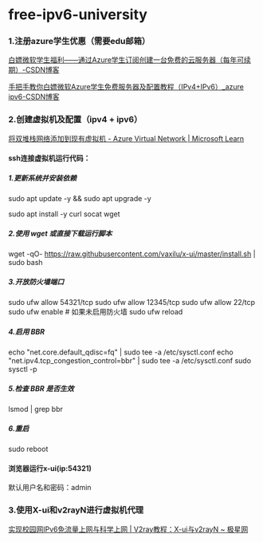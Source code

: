 # free-ipv6-university

### 1.注册azure学生优惠（需要edu邮箱）

[白嫖微软学生福利——通过Azure学生订阅创建一台免费的云服务器（每年可续期）-CSDN博客](https://blog.csdn.net/2301_79518550/article/details/147282995)

[手把手教你白嫖微软Azure学生免费服务器及配置教程（IPv4+IPv6）_azure ipv6-CSDN博客](https://blog.csdn.net/qq_33177599/article/details/132333921)

### 2.创建虚拟机及配置（ipv4 + ipv6）



[将双堆栈网络添加到现有虚拟机 - Azure Virtual Network | Microsoft Learn](https://learn.microsoft.com/zh-cn/azure/virtual-network/ip-services/add-dual-stack-ipv6-vm-portal?tabs=azureportal)

#### ssh连接虚拟机运行代码：

##### 1.更新系统并安装依赖
sudo apt update -y && sudo apt upgrade -y

sudo apt install -y curl socat wget

##### 2.使用 wget 或直接下载运行脚本
wget -qO- https://raw.githubusercontent.com/vaxilu/x-ui/master/install.sh | sudo bash

##### 3.开放防火墙端口
sudo ufw allow 54321/tcp
sudo ufw allow 12345/tcp
sudo ufw allow 22/tcp
sudo ufw enable  # 如果未启用防火墙
sudo ufw reload

##### 4.启用 BBR
echo "net.core.default_qdisc=fq" | sudo tee -a /etc/sysctl.conf
echo "net.ipv4.tcp_congestion_control=bbr" | sudo tee -a /etc/sysctl.conf
sudo sysctl -p

##### 5.检查 BBR 是否生效
lsmod | grep bbr

##### 6.重启
sudo reboot

#### 浏览器运行x-ui(ip:54321)

默认用户名和密码：admin



### 3.使用X-ui和v2rayN进行虚拟机代理

[实现校园网IPv6免流量上网与科学上网 | V2ray教程：X-ui与v2rayN ~ 极星网](https://www.jixing.one/vps/v2ray-xui-v2rayn/)
